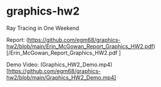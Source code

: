 # graphics-hw2
Ray Tracing in One Weekend

Report: (https://github.com/egm68/graphics-hw2/blob/main/Erin_McGowan_Report_Graphics_HW2.pdf)[/Erin_McGowan_Report_Graphics_HW2.pdf
]

Demo Video: (Graphics_HW2_Demo.mp4)[https://github.com/egm68/graphics-hw2/blob/main/Graphics_HW2_Demo.mp4]
